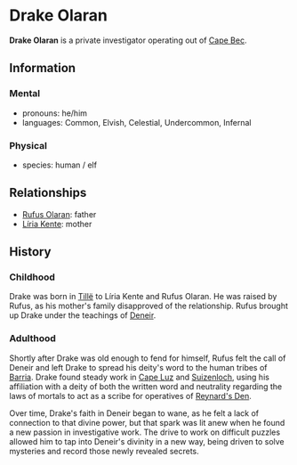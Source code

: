# Drake Olaran

**Drake Olaran** is a private investigator operating out of [Cape Bec](../../../societies/esterfell-accord/cape-bec/cape-bec.md).

## Information

### Mental

- pronouns: he/him
- languages: Common, Elvish, Celestial, Undercommon, Infernal

### Physical

- species: human / elf

## Relationships

- [Rufus Olaran](../../the-chosen/members/rufus-olaran.md): father
- [Líria Kente](../../../societies/esterfell-accord/citizenry/liria-kente.md): mother

## History

### Childhood

Drake was born in [Tillë](../../../societies/esterfell-accord/tille.md) to Líria Kente and Rufus Olaran. He was raised by Rufus, as his mother's family disapproved of the relationship. Rufus brought up Drake under the teachings of [Deneir](../../../pantheon/mote-pantheons.md#borrowed-pantheon).

### Adulthood

Shortly after Drake was old enough to fend for himself, Rufus felt the call of Deneir and left Drake to spread his deity's word to the human tribes of [Barria](../../../mote/esterfell/barria.md). Drake found steady work in [Cape Luz](../../../societies/esterfell-accord/cape-luz.md) and [Suizenloch](../../../societies/esterfell-accord/suizenloch.md), using his affiliation with a deity of both the written word and neutrality regarding the laws of mortals to act as a scribe for operatives of [Reynard's Den](../reynards-den.md).

Over time, Drake's faith in Deneir began to wane, as he felt a lack of connection to that divine power, but that spark was lit anew when he found a new passion in investigative work. The drive to work on difficult puzzles allowed him to tap into Deneir's divinity in a new way, being driven to solve mysteries and record those newly revealed secrets.
